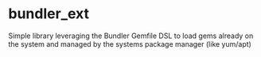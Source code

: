 bundler_ext
===========

Simple library leveraging the Bundler Gemfile DSL to load gems already on the system and managed by the systems package manager (like yum/apt)